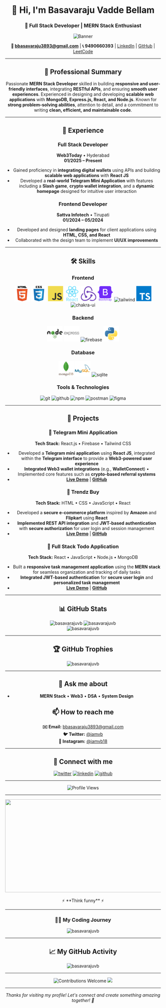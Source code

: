 <div align="center">
  
# 👋 Hi, I'm **Basavaraju Vadde Bellam**  
### 🚀 Full Stack Developer | MERN Stack Enthusiast

![Banner](https://raw.githubusercontent.com/basavarajuvb/basavarajuvb/main/banner.png)

**📧 bbasavaraju3893@gmail.com** | **📞 9490660393** | [LinkedIn](https://linkedin.com/in/basavaraju-vb) | [GitHub](https://github.com/basavarajuvb) | [LeetCode](https://leetcode.com/)

---

## 🎯 Professional Summary
Passionate **MERN Stack Developer** skilled in building **responsive and user-friendly interfaces**, integrating **RESTful APIs**, and ensuring **smooth user experiences**. Experienced in designing and developing **scalable web applications** with **MongoDB, Express.js, React, and Node.js**. Known for **strong problem-solving abilities**, attention to detail, and a commitment to writing **clean, efficient, and maintainable code**.

---



## 💼 Experience

### **Full Stack Developer**  
**Web3Today** • Hyderabad  
**01/2025 – Present**
- Gained proficiency in **integrating digital wallets** using APIs and building **scalable web applications** with **React JS**
- Developed a **real-world Telegram Mini Application** with features including a **Slash game**, **crypto wallet integration**, and a **dynamic homepage** designed for intuitive user interaction

### **Frontend Developer**  
**Sattva Infotech** • Tirupati  
**01/2024 – 05/2024**
- Developed and designed **landing pages** for client applications using **HTML, CSS, and React**
- Collaborated with the design team to implement **UI/UX improvements**

---

## 🛠️ Skills

### **Frontend**
<div align="center">
  <img src="https://raw.githubusercontent.com/devicons/devicon/master/icons/html5/html5-original-wordmark.svg" alt="html5" width="50" height="50"/>
  <img src="https://raw.githubusercontent.com/devicons/devicon/master/icons/css3/css3-original-wordmark.svg" alt="css3" width="50" height="50"/>
  <img src="https://raw.githubusercontent.com/devicons/devicon/master/icons/javascript/javascript-original.svg" alt="javascript" width="50" height="50"/>
  <img src="https://raw.githubusercontent.com/devicons/devicon/master/icons/react/react-original-wordmark.svg" alt="react" width="50" height="50"/>
  <img src="https://raw.githubusercontent.com/devicons/devicon/master/icons/redux/redux-original.svg" alt="redux" width="50" height="50"/>
  <img src="https://raw.githubusercontent.com/devicons/devicon/master/icons/bootstrap/bootstrap-plain-wordmark.svg" alt="bootstrap" width="50" height="50"/>
  <img src="https://www.vectorlogo.zone/logos/tailwindcss/tailwindcss-icon.svg" alt="tailwind" width="50" height="50"/>
  <img src="https://raw.githubusercontent.com/devicons/devicon/master/icons/typescript/typescript-original.svg" alt="typescript" width="50" height="50"/>
  <img src="https://raw.githubusercontent.com/Chak IU/chakra-ui-docs/main/logo.svg" alt="chakra-ui" width="50" height="50"/>
</div>

### **Backend**
<div align="center">
  <img src="https://raw.githubusercontent.com/devicons/devicon/master/icons/nodejs/nodejs-original-wordmark.svg" alt="nodejs" width="50" height="50"/>
  <img src="https://raw.githubusercontent.com/devicons/devicon/master/icons/express/express-original-wordmark.svg" alt="express" width="50" height="50"/>
  <img src="https://www.vectorlogo.zone/logos/firebase/firebase-icon.svg" alt="firebase" width="50" height="50"/>
  <img src="https://raw.githubusercontent.com/devicons/devicon/master/icons/python/python-original.svg" alt="python" width="50" height="50"/>
</div>

### **Database**
<div align="center">
  <img src="https://raw.githubusercontent.com/devicons/devicon/master/icons/mongodb/mongodb-original-wordmark.svg" alt="mongodb" width="50" height="50"/>
  <img src="https://raw.githubusercontent.com/devicons/devicon/master/icons/mysql/mysql-original-wordmark.svg" alt="mysql" width="50" height="50"/>
  <img src="https://www.sqlite.org/images/sqlite350.gif" alt="sqlite" width="50" height="50"/>
</div>

### **Tools & Technologies**
<div align="center">
  <img src="https://www.vectorlogo.zone/logos/git-scm/git-scm-icon.svg" alt="git" width="50" height="50"/>
  <img src="https://www.vectorlogo.zone/logos/github/github-icon.svg" alt="github" width="50" height="50"/>
  <img src="https://www.vectorlogo.zone/logos/npmjs/npmjs-ar21.svg" alt="npm" width="50" height="50"/>
  <img src="https://www.vectorlogo.zone/logos/getpostman/getpostman-icon.svg" alt="postman" width="50" height="50"/>
  <img src="https://www.vectorlogo.zone/logos/figma/figma-icon.svg" alt="figma" width="50" height="50"/>
</div>

---

## 🚀 Projects

### **📱 Telegram Mini Application**
**Tech Stack:** React.js • Firebase • Tailwind CSS
- Developed a **Telegram mini application** using **React JS**, integrated within the **Telegram interface** to provide a **Web3-powered user experience**
- **Integrated Web3 wallet integrations** (e.g., **WalletConnect**) • Implemented core features such as **crypto-based referral systems**
- **[Live Demo](https://your-link.com)** | **[GitHub](https://github.com/basavarajuvb/telegram-mini-app)**

### **🛒 Trendz Buy**
**Tech Stack:** HTML • CSS • JavaScript • React
- Developed a **secure e-commerce platform** inspired by **Amazon** and **Flipkart** using **React**
- **Implemented REST API integration** and **JWT-based authentication** with **secure authorization** for user login and session management
- **[Live Demo](https://your-link.com)** | **[GitHub](https://github.com/basavarajuvb/trendz-buy)**

### **📝 Full Stack Todo Application**
**Tech Stack:** React • JavaScript • Node.js • MongoDB
- Built a **responsive task management application** using the **MERN stack** for seamless organization and tracking of daily tasks
- **Integrated JWT-based authentication** for **secure user login** and **personalized task management**
- **[Live Demo](https://your-link.com)** | **[GitHub](https://github.com/basavarajuvb/todo-app)**

---

## 📊 GitHub Stats

<div align="center">
  <img height="180em" src="https://github-readme-stats.vercel.app/api?username=basavarajuvb&show_icons=true&hide_border=true&theme=radical" alt="basavarajuvb" />
  <img height="180em" src="https://github-readme-stats.vercel.app/api/top-langs/?username=basavarajuvb&layout=compact&hide_border=true&theme=radical" alt="basavarajuvb" />
</div>

<div align="center">
  <img src="https://github-readme-streak-stats.herokuapp.com/?user=basavarajuvb&theme=radical" alt="basavarajuvb" />
</div>

---

## 🏆 GitHub Trophies

<div align="center">
  <img src="https://github-profile-trophy.vercel.app/?username=basavarajuvb&theme=radical&no-frame=true&no-bg=true&margin-w=4" alt="basavarajuvb" />
</div>

---

## 💬 Ask me about
- **MERN Stack** • **Web3** • **DSA** • **System Design**

## 📫 How to reach me
**✉️ Email:** [bbasavaraju3893@gmail.com](mailto:bbasavaraju3893@gmail.com)  
**🐦 Twitter:** [@iamvb](https://twitter.com/iamvb)  
**📸 Instagram:** [@iamvb18](https://www.instagram.com/iamvb18)

---

## 🤝 Connect with me

<div align="center">
  <a href="https://twitter.com/iamvb" target="_blank"><img src="https://img.shields.io/twitter/follow/iamvb?logo=twitter&style=for-the-badge" alt="twitter"/></a>
  <a href="https://linkedin.com/in/basavaraju-vb" target="_blank"><img src="https://img.shields.io/badge/LinkedIn-0077B5?style=for-the-badge&logo=linkedin&logoColor=white" alt="linkedin"/></a>
  <a href="https://github.com/basavarajuvb" target="_blank"><img src="https://img.shields.io/badge/GitHub-100000?style=for-the-badge&logo=github&logoColor=white" alt="github"/></a>
</div>

---

<div align="center">
  <img src="https://komarev.com/ghpvc/?username=basavarajuvb&color=0e75b6&style=flat-square" alt="Profile Views" />
</div>

---

<div align="center">
  <img src="https://raw.githubusercontent.com/basavarajuvb/basavarajuvb/main/coding.gif" width="600" height="300"/>
</div>

<div align="center">
  <p>⚡ **Think funny** ⚡</p>
</div>

---

<div align="center">
  <h3>👨‍💻 My Coding Journey</h3>
  <img src="https://activity-graph.herokuapp.com/graph?username=basavarajuvb&theme=react-dark&hide_border=true" alt="basavarajuvb" />
</div>

---

## 📈 My GitHub Activity

<div align="center">
  <img src="https://github-readme-activity-graph.vercel.app/graph?username=basavarajuvb&theme=react-dark&hide_border=true" alt="basavarajuvb" />
</div>

---

<div align="center">
  <img src="https://img.shields.io/badge/Contributions%20Welcome-brightgreen?style=for-the-badge&logo=github" alt="Contributions Welcome" />
  <img src="https://img.shields.io/badge/License-MIT-blue?style=for-the-badge&logo=data:image/svg+xml;base64,PHN2ZyB3aWR0aD0iMTM2IiBoZWlnaHQ9IjIwIiB2aWV3Qm94PSIwIDAgMTM2IDIwIiBmaWxsPSJub25lIiB4bWxucz0iaHR0cDovL3d3dy53My5vcmcvMjAwMC9zdmciPgo8cGF0aCBkPSJNMTE2LjIzOSAwSDE5LjE1QzguNTM5OTkgMCAwIDguNTM5OTkgMCAxOS4xNUwxOS4xNSAyMC4xNUgxMTYuODM5QzEyNS40NiAyMC4xNSAxMzYgMTEuNjYgMTM2IDEuOTg1QzEzNiAtNS42OTQ5OSAxMjUuNDYgLTMuOTUwMDEgMTE2LjIzOSAwWiIgZmlsbD0iI0ZGMDAwMCIvPgo8L3N2Zz4K"/>
</div>

---

*Thanks for visiting my profile! Let's connect and create something amazing together! 🚀*
